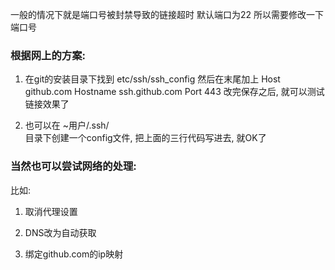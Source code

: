 一般的情况下就是端口号被封禁导致的链接超时
默认端口为22
所以需要修改一下端口号
   
### 根据网上的方案:
1. 在git的安装目录下找到 etc/ssh/ssh_config
然后在末尾加上
Host github.com
Hostname ssh.github.com
Port 443
改完保存之后, 就可以测试链接效果了

2. 也可以在 ~用户/.ssh/  
目录下创建一个config文件, 把上面的三行代码写进去, 就OK了

### 当然也可以尝试网络的处理:
比如:
1. 取消代理设置

2. DNS改为自动获取

3. 绑定github.com的ip映射